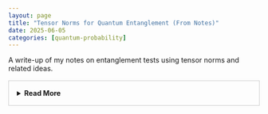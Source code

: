 ```yaml
---
layout: page
title: "Tensor Norms for Quantum Entanglement (From Notes)"
date: 2025-06-05
categories: [quantum-probability]
---
```


A write-up of my notes on entanglement tests using tensor norms and related ideas.

<!--more-->

<div class="wide-content">
  <div class="note-box" style="border:1px solid #ccc; padding:1rem; margin-top:1rem;">
    <details>
      <summary style="cursor: pointer; font-weight: bold;">Read More</summary>
      <iframe src="{{ '/assets/html/tensor-norms-quantum-entanglement.html' | relative_url }}" width="100%" height="1800px" style="border:none; margin-top:1rem;" loading="lazy"></iframe>
    </details>
  </div>
</div>
